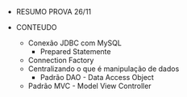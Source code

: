 - RESUMO PROVA 26/11

- CONTEUDO
  - Conexão JDBC com MySQL
    - Prepared Statemente
  - Connection Factory
  - Centralizando o que é manipulação de dados
    - Padrão DAO - Data Access Object
  - Padrão MVC - Model View Controller
